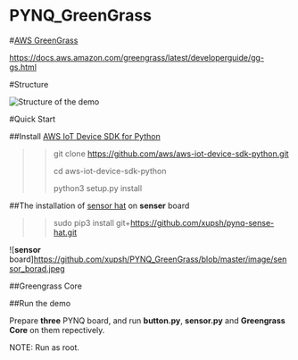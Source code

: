 # PYNQ_GreenGrass

#[AWS GreenGrass](<https://aws.amazon.com/greengrass/>)

<https://docs.aws.amazon.com/greengrass/latest/developerguide/gg-gs.html>

#Structure

![Structure of the demo](https://github.com/xupsh/PYNQ_GreenGrass/blob/master/image/AWS%20Greengrass%20DEMO%20structure.png)

#Quick Start

##Install [AWS IoT Device SDK for Python](<https://github.com/aws/aws-iot-device-sdk-python>)

> > git clone https://github.com/aws/aws-iot-device-sdk-python.git
> >
> > cd aws-iot-device-sdk-python
> >
> > python3 setup.py install

##The installation of [sensor hat](<https://github.com/xupsh/pynq-sense-hat>) on **senser** board 

> > sudo pip3 install git+https://github.com/xupsh/pynq-sense-hat.git

![**sensor** board]https://github.com/xupsh/PYNQ_GreenGrass/blob/master/image/sensor_borad.jpeg

##Greengrass Core

##Run the demo

Prepare **three** PYNQ board, and run **button.py**, **sensor.py** and **Greengrass Core** on them repectively.

NOTE: Run as root.

